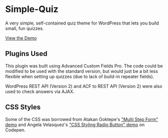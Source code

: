 # Simple-Quiz
A very simple, self-contained quiz theme for WordPress that lets you build small, fun quizzes.

[View the Demo](http://variano.site/)

## Plugins Used
This plugin was built using Advanced Custom Fields Pro. The code could be modified to be used with the standard version, but would just be a bit less flexible when setting up quizzes (due to lack of build-in repeater fields).

WordPress REST API (Version 2) and ACF to REST API (Version 2) were also used to check answers via AJAX.

## CSS Styles
Some of the CSS was borrowed from Atakan Goktepe's ["Multi Step Form" demo](http://codepen.io/atakan/pen/gqbIz) and Angela Velasquez's ["CSS Styling Radio Button" demo](http://codepen.io/AngelaVelasquez/pen/Eypnq) on Codepen.
